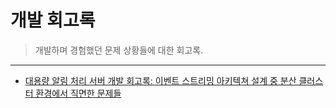 # 개발 회고록

> 개발하며 경험했던 문제 상황들에 대한 회고록.
---

- [대용량 알림 처리 서버 개발 회고록: 이벤트 스트리밍 아키텍쳐 설계 중 분산 클러스터 환경에서 직면한 문제들](https://github.com/KyumKyum/DEV_SALAD/blob/main/retrospect/massNotifier.md)